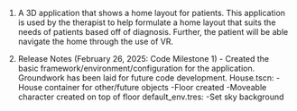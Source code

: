 1. A 3D application that shows a home layout for patients. This application is used by the therapist to help formulate a home layout that suits the needs of patients based off of diagnosis. 
Further, the patient will be able navigate the home through the use of VR.

2. Release Notes (February 26, 2025: Code Milestone 1) -
   Created the basic framework/environment/configuration for the application. Groundwork has been laid for future code development.
     House.tscn:
       -House container for other/future objects
       -Floor created
       -Moveable character created on top of floor
     default_env.tres:
       -Set sky background


